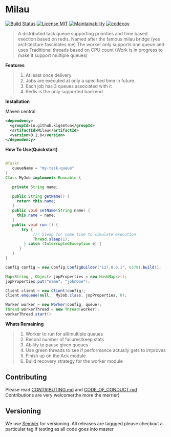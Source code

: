 # Milau
[![Build Status](https://travis-ci.org/kigsmtua/milau.svg?branch=master)](https://travis-ci.org/kigsmtua/milau) [![License MIT](https://img.shields.io/github/license/mashape/apistatus.svg)](https://github.com/kigsmtua/milau/blob/master/LICENSE) [![Maintainability](https://api.codeclimate.com/v1/badges/c092be6110abdbb2857d/maintainability)](https://codeclimate.com/github/kigsmtua/milau/maintainability) [![codecov](https://codecov.io/gh/kigsmtua/milau/branch/master/graph/badge.svg)](https://codecov.io/gh/kigsmtua/milau)


> A distributed task queue supporting priorities and time based exection based on redis. Named after the famous milau bridge (yes architecture fascinates me)
> The worker only supports one queue and uses Traditional threads based on CPU count (Work is in progress to make it support multiple queues)

**Features**
> 1. At least once delivery
> 2. Jobs are executed at only a specified time in future.
> 3. Each job has 3 queues associated with it
> 4. Redis is the only supported backend

**Installation**

Maven central

```xml
<dependency>
  <groupId>io.github.kigsmtua</groupId>
  <artifactId>Milau</artifactId>
  <version>0.1.0</version>
</dependency>
```

**How To Use(Quickstart)**

```java

@Task(
   queueName = "my-task-queue"
)
Class MyJob implements Runnable {

   private String name;

   public String getName() {
     return this.name;
   }
   public void setName(String name) {
     this.name = name;
   }
   public void run () {
       try {
            /// Sleep for some time to simulate execution
            Thread.sleep(1);
        } catch (InterruptedException e) {
      }
   }
}

Config config = new Config.ConfigBuilder("127.0.0.1", 6379).build();

Map<String , Object> jopProperties = new HashMap<>();
jopProperties.put("name", "johnDoe");

Client client = new Client(config);
client.enqueue(null,  MyJob.class, jopProperties, 0);

Worker worker = new Worker(config, queue);
Thread workerThread = new Thread(worker);
workerThread.start()

```

**Whats Remaining**
> 1. Worker to run for all/multiple queues
> 2. Record number of failures/keep stats
> 3. Ability to pause given queues
> 4. Use green threads to see if performance actually gets to improves
> 5. Finish up on the Ack module
> 6. Build recovery strategy for the worker module

## Contributing
Please read [CONTRIBUTING.md](https://github.com/kigsmtua/milau/blob/master/CONTRIBUTING.md) and [CODE_OF_CONDUCT.md](https://github.com/kigsmtua/milau/blob/master/CODE_OF_CONDUCT.md)
Contributions are very welcome(the more the merrier)

## Versioning
We use [SemVer](https://semver.org/) for versioning. All releases are taggged please checkout a particular tag if testing as all code goes into master
